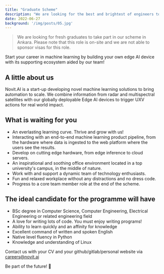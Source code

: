 ```yaml
---
title: "Graduate Scheme"
description: "We are looking for the best and brightest of engineers to take part in our Graduate Scheme in Ankara. Start your career in machine learning by building your own edge AI device with its supporting ecosystem aided by our team. Please note that this role is on-site and we are not able to sponsor visas for this role."
date: 2022-06-27
background: '/img/posts/05.jpg'
---
```


>We are looking for fresh graduates to take part in our scheme in Ankara.
>Please note that this role is on-site and we are not able to sponsor visas for this role.

Start your career in machine learning by building your own edge AI device with its supporting ecosystem aided by our team!

## A little about us

Novit.AI is a start-up developing novel machine learning solutions to bring automation to scale. We combine information from radar and multispectral satellites with our globally deployable Edge AI devices to trigger UXV actions for real world impact.

## What is waiting for you

* An everlasting learning curve. Thrive and grow with us!
* Interacting with an end-to-end machine learning product pipeline, from the hardware where data is ingested to the web platform where the users see the results.
* Develop on cutting edge hardware, from edge inference to cloud servers.
* An inspirational and soothing office environment located in a top university's campus, in the middle of nature.
* Work with and support a dynamic team of technology enthusiasts.
* Fun and relaxed workplace without any distractions and no dress code.
* Progress to a core team member role at the end of the scheme.

## The ideal candidate for the programme will have

* BSc degree in Computer Science, Computer Engineering, Electrical Engineering or related engineering field
* A love for writing lots of code. You must enjoy writing programs!
* Ability to learn quickly and an affinity for knowledge
* Excellent command of written and spoken English
* Native level fluency in Python
* Knowledge and understanding of Linux

Contact us with your CV and your github/gitlab/personal website via careers@novit.ai

Be part of the future! 🚀
